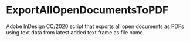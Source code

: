 # ExportAllOpenDocumentsToPDF
Adobe InDesign CC/2020 script that exports all open documents as PDFs using text data from latest added text frame as file name.
